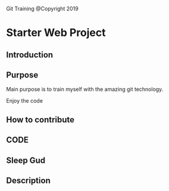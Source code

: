 
Git Training @Copyright 2019

# Starter Web Project

## Introduction

## Purpose

Main purpose is to train myself with the amazing git technology.

Enjoy the code

## How to contribute

## CODE 

## Sleep Gud

## Description